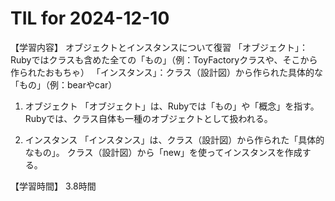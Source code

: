 # TIL for 2024-12-10
【学習内容】
オブジェクトとインスタンスについて復習
「オブジェクト」：Rubyではクラスも含めた全ての「もの」（例：ToyFactoryクラスや、そこから作られたおもちゃ）
「インスタンス」：クラス（設計図）から作られた具体的な「もの」（例：bearやcar）

1. オブジェクト
「オブジェクト」は、Rubyでは「もの」や「概念」を指す。
Rubyでは、クラス自体も一種のオブジェクトとして扱われる。

2. インスタンス
「インスタンス」は、クラス（設計図）から作られた「具体的なもの」。
クラス（設計図）から「new」を使ってインスタンスを作成する。

【学習時間】
3.8時間